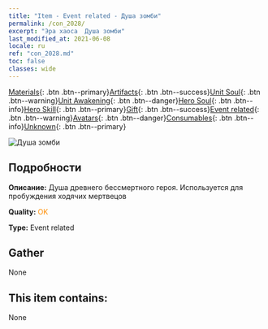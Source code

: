 ```yaml
---
title: "Item - Event related - Душа зомби"
permalink: /con_2028/
excerpt: "Эра хаоса  Душа зомби"
last_modified_at: 2021-06-08
locale: ru
ref: "con_2028.md"
toc: false
classes: wide
---
```

 [Materials](/ItemsRU/){: .btn .btn--primary}[Artifacts](/ItemsRU/Artifacts/){: .btn .btn--success}[Unit Soul](/ItemsRU/UnitSoul/){: .btn .btn--warning}[Unit Awakening](/ItemsRU/UnitAwakening/){: .btn .btn--danger}[Hero Soul](/ItemsRU/HeroSoul/){: .btn .btn--info}[Hero Skill](/ItemsRU/HeroSkill/){: .btn .btn--primary}[Gift](/ItemsRU/Gift/){: .btn .btn--success}[Event related](/ItemsRU/Events/){: .btn .btn--warning}[Avatars](/ItemsRU/Avatars/){: .btn .btn--danger}[Consumables](/ItemsRU/Consumables/){: .btn .btn--info}[Unknown](/ItemsRU/Unknown/){: .btn .btn--primary}

 ![Душа зомби](/images/t/juexing_302.png)

## Подробности
 **Описание:** Душа древнего бессмертного героя. Используется для пробуждения ходячих мертвецов

 **Quality:** <span style="color: #FF8C00">OK</span>

 **Type:** Event related

## Gather

  None

## This item contains:

  None

